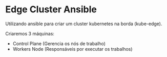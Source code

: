 # Edge Cluster Ansible

Utilizando ansible para criar um cluster kubernetes na borda (kube-edge).

Criaremos 3 máquinas:

* Control Plane (Gerencia os nós de trabalho)
* Workers Node (Responsáveis por executar os trabalhos)
